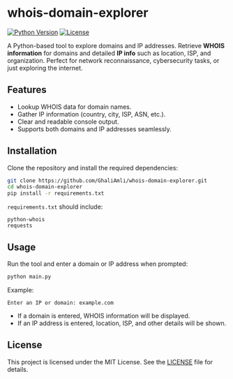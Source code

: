 # whois-domain-explorer

[![Python Version](https://img.shields.io/badge/python-3.10+-blue)](https://www.python.org/)
[![License](https://img.shields.io/badge/license-MIT-green)](LICENSE)

A Python-based tool to explore domains and IP addresses. Retrieve **WHOIS information** for domains and detailed **IP info** such as location, ISP, and organization. Perfect for network reconnaissance, cybersecurity tasks, or just exploring the internet.

## Features

- Lookup WHOIS data for domain names.
- Gather IP information (country, city, ISP, ASN, etc.).
- Clear and readable console output.
- Supports both domains and IP addresses seamlessly.

## Installation

Clone the repository and install the required dependencies:

```bash
git clone https://github.com/GhaliAmli/whois-domain-explorer.git
cd whois-domain-explorer
pip install -r requirements.txt
````

`requirements.txt` should include:

```
python-whois
requests
```

## Usage

Run the tool and enter a domain or IP address when prompted:

```bash
python main.py
```

Example:

```
Enter an IP or domain: example.com
```

* If a domain is entered, WHOIS information will be displayed.
* If an IP address is entered, location, ISP, and other details will be shown.

## License

This project is licensed under the MIT License. See the [LICENSE](LICENSE) file for details.
